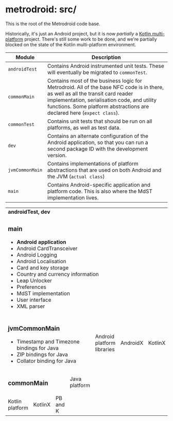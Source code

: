 # metrodroid: src/

This is the root of the Metrodroid code base.

Historically, it's just an Android project, but it is now _partially_ a [Kotlin multi-platform][kmp]
project.  There's still some work to be done, and we're partially blocked on the state of the Kotlin
multi-platform environment.

Module          | Description
--------------- | --------------------
`androidTest`   | Contains Android instrumented unit tests. These will eventually be migrated to `commonTest`.
`commonMain`    | Contains most of the business logic for Metrodroid.  All of the base NFC code is in there, as well as all the transit card reader implementation, serialisation code, and utility functions. Some platform abstractions are declared here (`expect class`).
`commonTest`    | Contains unit tests that should be run on all platforms, as well as test data.
`dev`           | Contains an alternate configuration of the Android application, so that you can run a second package ID with the development version.
`jvmCommonMain` | Contains implementations of platform abstractions that are used on both Android and the JVM (`actual class`)
`main`          | Contains Android-specific application and platform code. This is also where the MdST implementation lives.

<table>

<tr>
    <td colspan="11">
        <strong>androidTest, dev</strong>
    </td>
</tr>

<tr>
    <td colspan="11">
        <h3>main</h3>
        <ul>
            <li><strong>Android application</strong></li>
            <li>Android CardTransceiver</li>
            <li>Android Logging</li>
            <li>Android Localisation</li>
            <li>Card and key storage</li>
            <li>Country and currency information</li>
            <li>Leap Unlocker</li>
            <li>Preferences</li>
            <li>MdST implementation</li>
            <li>User interface</li>
            <li>XML parser</li>
        </ul>
    </td>
</tr>

<tr>
    <td colspan="4">
        <h3>jvmCommonMain</h3>
        <ul>
            <li>Timestamp and Timezone bindings for Java</li>
            <li>ZIP bindings for Java</li>
            <li>Collator binding for Java</li>
        </ul>
    </td>
    <td>Android platform libraries</td>
    <td>AndroidX</td>
    <td>KotlinX</td>
    <td>Leaflet</td>
    <td>nv-i18n</td>
    <td>Protobuf</td>
    <td>XML pull parser</td>
</tr>

<tr>
    <td colspan="3">
        <h3>commonMain</h3>
    </td>
    <td>Java platform</td>
</tr>

<tr>
    <td>Kotlin platform</td>
    <td>KotlinX</td>
    <td>PB and K</td>
</tr>

</table>

[kmp]: https://kotlinlang.org/docs/reference/multiplatform.html
